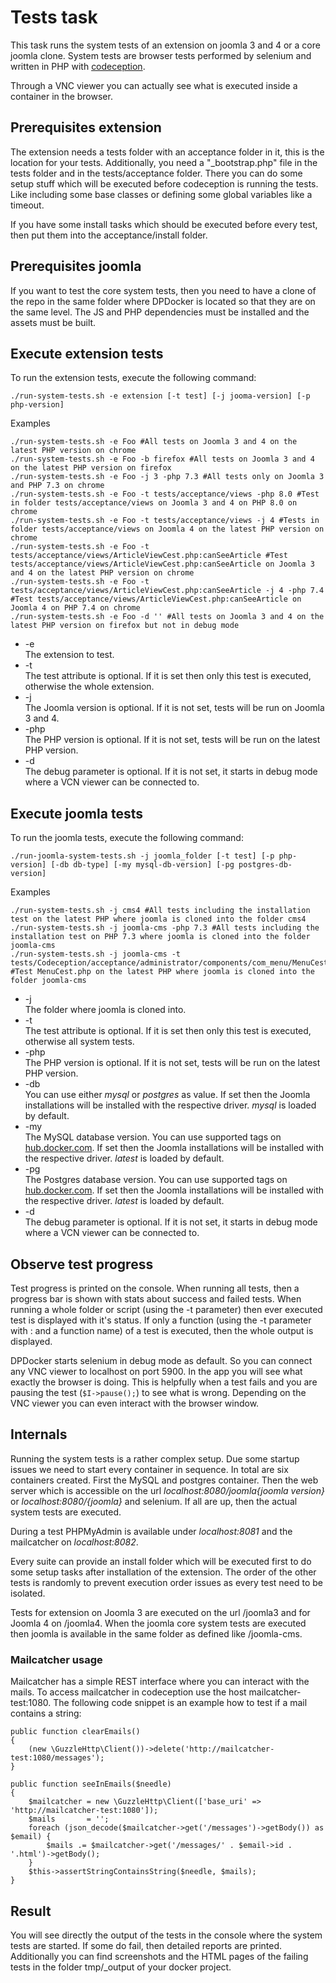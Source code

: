 # Tests task
This task runs the system tests of an extension on joomla 3 and 4 or a core joomla clone. System tests are browser tests performed by selenium and written in PHP with [codeception](https://codeception.com).

Through a VNC viewer you can actually see what is executed inside a container in the browser.

## Prerequisites extension
The extension needs a tests folder with an acceptance folder in it, this is the location for your tests. Additionally, you need a "_bootstrap.php" file in the tests folder and in the tests/acceptance folder. There you can do some setup stuff which will be executed before codeception is running the tests. Like including some base classes or defining some global variables like a timeout.

If you  have some install tasks which should be executed before every test, then put them into the acceptance/install folder.

## Prerequisites joomla
If you want to test the core system tests, then you need to have a clone of the repo in the same folder where DPDocker is located so that they are on the same level. The JS and PHP dependencies must be installed and the assets must be built. 

## Execute extension tests
To run the extension tests, execute the following command:

`./run-system-tests.sh -e extension [-t test] [-j jooma-version] [-p php-version]`

Examples

```
./run-system-tests.sh -e Foo #All tests on Joomla 3 and 4 on the latest PHP version on chrome
./run-system-tests.sh -e Foo -b firefox #All tests on Joomla 3 and 4 on the latest PHP version on firefox
./run-system-tests.sh -e Foo -j 3 -php 7.3 #All tests only on Joomla 3 and PHP 7.3 on chrome
./run-system-tests.sh -e Foo -t tests/acceptance/views -php 8.0 #Test in folder tests/acceptance/views on Joomla 3 and 4 on PHP 8.0 on chrome
./run-system-tests.sh -e Foo -t tests/acceptance/views -j 4 #Tests in folder tests/acceptance/views on Joomla 4 on the latest PHP version on chrome
./run-system-tests.sh -e Foo -t tests/acceptance/views/ArticleViewCest.php:canSeeArticle #Test tests/acceptance/views/ArticleViewCest.php:canSeeArticle on Joomla 3 and 4 on the latest PHP version on chrome
./run-system-tests.sh -e Foo -t tests/acceptance/views/ArticleViewCest.php:canSeeArticle -j 4 -php 7.4 #Test tests/acceptance/views/ArticleViewCest.php:canSeeArticle on Joomla 4 on PHP 7.4 on chrome
./run-system-tests.sh -e Foo -d '' #All tests on Joomla 3 and 4 on the latest PHP version on firefox but not in debug mode
```

- -e  
  The extension to test.
- -t  
  The test attribute is optional. If it is set then only this test is executed, otherwise the whole extension.
- -j  
  The Joomla version is optional. If it is not set, tests will be run on Joomla 3 and 4.
- -php  
  The PHP version is optional. If it is not set, tests will be run on the latest PHP version.
- -d  
  The debug parameter is optional. If it is not set, it starts in debug mode where a VCN viewer can be connected to.

## Execute joomla tests
To run the joomla tests, execute the following command:

`./run-joomla-system-tests.sh -j joomla_folder [-t test] [-p php-version] [-db db-type] [-my mysql-db-version] [-pg postgres-db-version] `

Examples

```
./run-system-tests.sh -j cms4 #All tests including the installation test on the latest PHP where joomla is cloned into the folder cms4
./run-system-tests.sh -j joomla-cms -php 7.3 #All tests including the installation test on PHP 7.3 where joomla is cloned into the folder joomla-cms
./run-system-tests.sh -j joomla-cms -t  tests/Codeception/acceptance/administrator/components/com_menu/MenuCest.php #Test MenuCest.php on the latest PHP where joomla is cloned into the folder joomla-cms
```

- -j  
  The folder where joomla is cloned into.
- -t  
  The test attribute is optional. If it is set then only this test is executed, otherwise all system tests.
- -php  
  The PHP version is optional. If it is not set, tests will be run on the latest PHP version.
- -db  
  You can use either _mysql_ or _postgres_ as value. If set then the Joomla installations will be installed with the respective driver. _mysql_ is loaded by default.
- -my  
  The MySQL database version. You can use supported tags on [hub.docker.com](https://hub.docker.com/_/mysql). If set then the Joomla installations will be installed with the respective driver. _latest_ is loaded by default.
- -pg  
  The Postgres database version. You can use supported tags on [hub.docker.com](https://hub.docker.com/_/postgres). If set then the Joomla installations will be installed with the respective driver. _latest_ is loaded by default.
- -d  
  The debug parameter is optional. If it is not set, it starts in debug mode where a VCN viewer can be connected to.

## Observe test progress
Test progress is printed on the console. When running all tests, then a progress bar is shown with stats about success and failed tests. When running a whole folder or script (using the -t parameter) then ever executed test is displayed with it's status. If only a function (using the -t parameter with : and a function name) of a test is executed, then the whole output is displayed.

DPDocker starts selenium in debug mode as default. So you can connect any VNC viewer to localhost on port 5900. In the app you will see what exactly the browser is doing. This is helpfully when a test fails and you are pausing the test (`$I->pause();`) to see what is wrong. Depending on the VNC viewer you can even interact with the browser window.

## Internals
Running the system tests is a rather complex setup. Due some startup issues we need to start every container in sequence. In total are six containers created. First the MySQL and postgres container. Then the web server which is accessible on the url _localhost:8080/joomla{joomla version}_ or _localhost:8080/{joomla}_ and selenium. If all are up, then the actual system tests are executed.

During a test PHPMyAdmin is available under _localhost:8081_ and the mailcatcher on _localhost:8082_.

Every suite can provide an install folder which will be executed first to do some setup tasks after installation of the extension. The order of the other tests is randomly to prevent execution order issues as every test need to be isolated.

Tests for extension on Joomla 3 are executed on the url /joomla3 and for Joomla 4 on /joomla4. When the joomla core system tests are executed then joomla is available in the same folder as defined like /joomla-cms.

### Mailcatcher usage
Mailcatcher has a simple REST interface where you can interact with the mails. To access mailcatcher in codeception use the host mailcatcher-test:1080. The following code snippet is an example how to test if a mail contains a string:
 
```
public function clearEmails()
{
    (new \GuzzleHttp\Client())->delete('http://mailcatcher-test:1080/messages');
}

public function seeInEmails($needle)
{
    $mailcatcher = new \GuzzleHttp\Client(['base_uri' => 'http://mailcatcher-test:1080']);
    $mails       = '';
    foreach (json_decode($mailcatcher->get('/messages')->getBody()) as $email) {
        $mails .= $mailcatcher->get('/messages/' . $email->id . '.html')->getBody();
    }
    $this->assertStringContainsString($needle, $mails);
}
```

## Result
You will see directly the output of the tests in the console where the system tests are started. If some do fail, then detailed reports are printed. Additionally you can find screenshots and the HTML pages of the failing tests in the folder tmp/_output of your docker project.
